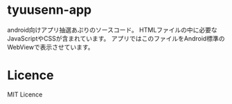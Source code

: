 # tyuusenn-app
android向けアプリ抽選あぷりのソースコード。
HTMLファイルの中に必要なJavaScriptやCSSが含まれています。
アプリではこのファイルをAndroid標準のWebViewで表示させています。
# Licence
MIT Licence
